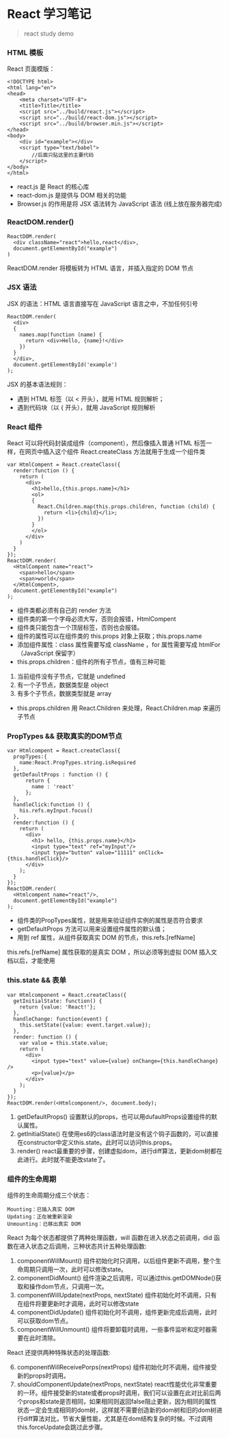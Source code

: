 # React 学习笔记
> react study demo

### HTML 模板

React 页面模版：

```
<!DOCTYPE html>
<html lang="en">
<head>
	<meta charset="UTF-8">
	<title>Title</title>
	<script src="../build/react.js"></script>
	<script src="../build/react-dom.js"></script>
	<script src="../build/browser.min.js"></script>
</head>
<body>
	<div id="example"></div>
	<script type="text/babel">
		//后面只贴这里的主要代码
	</script>
</body>
</html>

```
- react.js 是 React 的核心库
- react-dom.js 是提供与 DOM 相关的功能
- Browser.js 的作用是将 JSX 语法转为 JavaScript 语法 (线上放在服务器完成)

### ReactDOM.render()

```
ReactDOM.render(
  <div className="react">hello,react</div>,
  document.getElementById("example")
)

```

ReactDOM.render 将模板转为 HTML 语言，并插入指定的 DOM 节点

### JSX 语法
JSX 的语法：HTML 语言直接写在 JavaScript 语言之中，不加任何引号

```
ReactDOM.render(
  <div>
  {
    names.map(function (name) {
      return <div>Hello, {name}!</div>
    })
  }
  </div>,
  document.getElementById('example')
);

```

JSX 的基本语法规则：
- 遇到 HTML 标签（以 < 开头），就用 HTML 规则解析；
- 遇到代码块（以 { 开头），就用 JavaScript 规则解析

### React 组件

React 可以将代码封装成组件（component），然后像插入普通 HTML 标签一样，在网页中插入这个组件
React.createClass 方法就用于生成一个组件类

```
var HtmlCompent = React.createClass({
  render:function () {
    return (
      <div>
    	<h1>hello,{this.props.name}</h1>
    	<ol>
    	{
    	  React.Children.map(this.props.children, function (child) {
    	    return <li>{child}</li>;
    	  })
    	}
    	</ol>
      </div>
    )
  }
});
ReactDOM.render(
  <HtmlCompent name="react">
  	<span>hello</span>
  	<span>world</span>
  </HtmlCompent>,
  document.getElementById("example")
);

```
- 组件类都必须有自己的 render 方法
- 组件类的第一个字母必须大写，否则会报错，HtmlCompent
- 组件类只能包含一个顶层标签，否则也会报错。
- 组件的属性可以在组件类的 this.props 对象上获取；this.props.name
- 添加组件属性：class 属性需要写成 className ，for 属性需要写成 htmlFor（JavaScript 保留字）
- this.props.children：组件的所有子节点，值有三种可能
 1. 当前组件没有子节点，它就是 undefined
 2. 有一个子节点，数据类型是 object
 3. 有多个子节点，数据类型就是 array
- this.props.children 用 React.Children 来处理，React.Children.map 来遍历子节点

### PropTypes && 获取真实的DOM节点
```
var Htmlcompent = React.createClass({
  propTypes:{
    name:React.PropTypes.string.isRequired
  },
  getDefaultProps : function () {
      return {
        name : 'react'
      };
  },
  handleClick:function () {
	his.refs.myInput.focus()
  },
  render:function () {
	return (
	  <div>
		<h1> hello, {this.props.name}</h1>
		<input type="text" ref="myInput"/>
		<input type="button" value="11111" onClick={this.handleClick}/>
	  </div>
	);
  }
});
ReactDOM.render(
  <Htmlcompent name="react"/>,
  document.getElementById("example")
);
```
- 组件类的PropTypes属性，就是用来验证组件实例的属性是否符合要求
- getDefaultProps 方法可以用来设置组件属性的默认值；
- 用到 ref 属性，从组件获取真实 DOM 的节点，this.refs.[refName]

this.refs.[refName] 属性获取的是真实 DOM ，所以必须等到虚拟 DOM 插入文档以后，才能使用

### this.state && 表单

```
var Htmlcomponent = React.createClass({
  getInitialState: function() {
	return {value: 'React!'};
  },
  handleChange: function(event) {
	this.setState({value: event.target.value});
  },
  render: function () {
	var value = this.state.value;
	return (
	  <div>
		<input type="text" value={value} onChange={this.handleChange} />
		<p>{value}</p>
	  </div>
	);
  }
});
ReactDOM.render(<Htmlcomponent/>, document.body);
```
1. getDefaultProps()
设置默认的props，也可以用dufaultProps设置组件的默认属性。
2. getInitialState()
在使用es6的class语法时是没有这个钩子函数的，可以直接在constructor中定义this.state。此时可以访问this.props。
3. render()
react最重要的步骤，创建虚拟dom，进行diff算法，更新dom树都在此进行。此时就不能更改state了。

### 组件的生命周期


组件的生命周期分成三个状态：
```
Mounting：已插入真实 DOM
Updating：正在被重新渲染
Unmounting：已移出真实 DOM
```
React 为每个状态都提供了两种处理函数，will 函数在进入状态之前调用，did 函数在进入状态之后调用，三种状态共计五种处理函数:

1. componentWillMount()
组件初始化时只调用，以后组件更新不调用，整个生命周期只调用一次，此时可以修改state。
2. componentDidMount()
组件渲染之后调用，可以通过this.getDOMNode()获取和操作dom节点，只调用一次。
3. componentWillUpdate(nextProps, nextState)
组件初始化时不调用，只有在组件将要更新时才调用，此时可以修改state
4. componentDidUpdate()
组件初始化时不调用，组件更新完成后调用，此时可以获取dom节点。
5. componentWillUnmount()
组件将要卸载时调用，一些事件监听和定时器需要在此时清除。

React 还提供两种特殊状态的处理函数:

6. componentWillReceivePorps(nextProps)
组件初始化时不调用，组件接受新的props时调用。
7. shouldComponentUpdate(nextProps, nextState)
react性能优化非常重要的一环。组件接受新的state或者props时调用，我们可以设置在此对比前后两个props和state是否相同，如果相同则返回false阻止更新，因为相同的属性状态一定会生成相同的dom树，这样就不需要创造新的dom树和旧的dom树进行diff算法对比，节省大量性能，尤其是在dom结构复杂的时候。不过调用this.forceUpdate会跳过此步骤。







